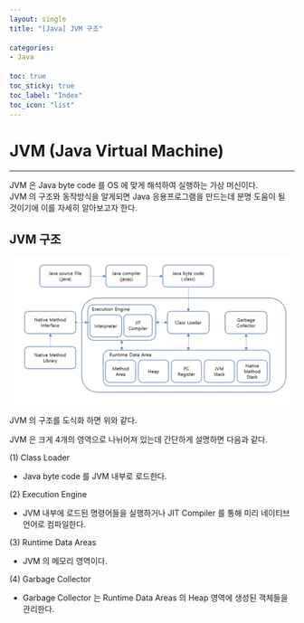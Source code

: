 ```yaml
---
layout: single
title: "[Java] JVM 구조"

categories:
- Java

toc: true
toc_sticky: true
toc_label: "Index"
toc_icon: "list"
---
```


# JVM (Java Virtual Machine)

---

JVM 은 Java byte code 를 OS 에 맞게 해석하여 실행하는 가상 머신이다.  
JVM 의 구조와 동작방식을 알게되면 Java 응용프로그램을 만드는데 분명 도움이 될 것이기에 이를 자세히 알아보고자 한다.

## JVM 구조

![image](/assets/images/java_jvm/jvm_architecture.PNG)

JVM 의 구조를 도식화 하면 위와 같다.

JVM 은 크게 4개의 영역으로 나뉘어져 있는데 간단하게 설명하면 다음과 같다.

(1) Class Loader

- Java byte code 를 JVM 내부로 로드한다.

(2) Execution Engine

- JVM 내부에 로드된 명령어들을 실행하거나 JIT Compiler 를 통해 미리 네이티브 언어로 컴파일한다.

(3) Runtime Data Areas

- JVM 의 메모리 영역이다.

(4) Garbage Collector

- Garbage Collector 는 Runtime Data Areas 의 Heap 영역에 생성된 객체들을 관리한다.

